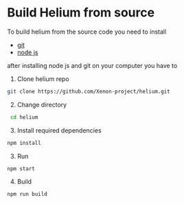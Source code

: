 # Build Helium from source

To build helium from the source code you need to install

- [git](https://git-scm.com/)
- [node js](https://nodejs.org/) 

after installing node js and git on your computer you have to

1. Clone helium repo

  ```bash
  git clone https://github.com/Xenon-project/helium.git
  ```
2. Change directory

  ```bash
   cd helium
   ```
3. Install required dependencies 

  ```bash
  npm install
  ```

3. Run

  ```bash
  npm start
  ```

4. Build

  ```bash
  npm run build
  ```
